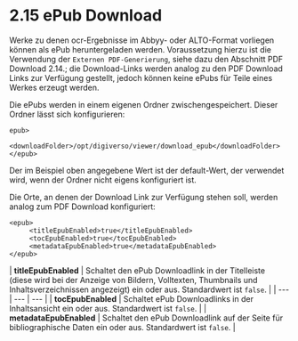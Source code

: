 # 2.15 ePub Download

Werke zu denen ocr-Ergebnisse im Abbyy- oder ALTO-Format vorliegen können als ePub heruntergeladen werden. Voraussetzung hierzu ist die Verwendung der `Externen PDF-Generierung`, siehe dazu den Abschnitt PDF Download 2.14.; die Download-Links werden analog zu den PDF Download Links zur Verfügung gestellt, jedoch können keine ePubs für Teile eines Werkes erzeugt werden.

Die ePubs werden in einem eigenen Ordner zwischengespeichert. Dieser Ordner lässt sich konfigurieren:

```markup
epub>
    <downloadFolder>/opt/digiverso/viewer/download_epub</downloadFolder>
</epub>
```

Der im Beispiel oben angegebene Wert ist der default-Wert, der verwendet wird, wenn der Ordner nicht eigens konfiguriert ist.

Die Orte, an denen der Download Link zur Verfügung stehen soll, werden analog zum PDF Download konfiguriert:  


```markup
<epub>
     <titleEpubEnabled>true</titleEpubEnabled>
     <tocEpubEnabled>true</tocEpubEnabled>
     <metadataEpubEnabled>true</metadataEpubEnabled>
</epub>
```



| **titleEpubEnabled** | Schaltet den ePub Downloadlink in der Titelleiste \(diese wird bei der Anzeige von Bildern, Volltexten, Thumbnails und Inhaltsverzeichnissen angezeigt\) ein oder aus. Standardwert ist `false`.  |
| --- | --- | --- |
| **tocEpubEnabled** | Schaltet ePub Downloadlinks in der Inhaltsansicht ein oder aus. Standardwert ist `false`. |
| **metadataEpubEnabled** | Schaltet den ePub Downloadlink auf der Seite für bibliographische Daten ein oder aus. Standardwert ist `false`.   |

